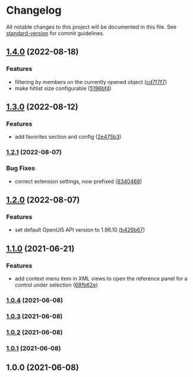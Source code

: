 # Changelog

All notable changes to this project will be documented in this file. See [standard-version](https://github.com/conventional-changelog/standard-version) for commit guidelines.

## [1.4.0](https://github.com/wozjac/vscode-ui5-api-reference/compare/v1.3.0...v1.4.0) (2022-08-18)


### Features

* filtering by members on the currently opened object ([cd7f7f7](https://github.com/wozjac/vscode-ui5-api-reference/commit/cd7f7f71deb3f959f6fc9222e24b835bc81202a8))
* make hitlist size configurable ([5196bf4](https://github.com/wozjac/vscode-ui5-api-reference/commit/5196bf45b8aef51b3b0f39777c24bdd198979447))

## [1.3.0](https://github.com/wozjac/vscode-ui5-api-reference/compare/v1.2.1...v1.3.0) (2022-08-12)


### Features

* add favorites section and config ([2e475b3](https://github.com/wozjac/vscode-ui5-api-reference/commit/2e475b31adcbc0bc1155c8d1b008f8a2ce2da573))

### [1.2.1](https://github.com/wozjac/vscode-ui5-api-reference/compare/v1.2.0...v1.2.1) (2022-08-07)


### Bug Fixes

* correct extension settings, now prefixed ([8340468](https://github.com/wozjac/vscode-ui5-api-reference/commit/8340468ef753363a48857142f9fc4c9fafcf02f0))

## [1.2.0](https://github.com/wozjac/vscode-ui5-api-reference/compare/v1.1.0...v1.2.0) (2022-08-07)


### Features

* set default OpenUI5 API version to 1.96.10 ([b426b67](https://github.com/wozjac/vscode-ui5-api-reference/commit/b426b670de39c2f37ce821d4af942334aada3dfc))

## [1.1.0](https://github.com/wozjac/vscode-ui5-api-reference/compare/v1.0.4...v1.1.0) (2021-06-21)


### Features

* add context menu item in XML views to open the reference panel for a control under selection ([68fb62e](https://github.com/wozjac/vscode-ui5-api-reference/commit/68fb62e3d158e4f2ecc132996010ae2714035c8f))

### [1.0.4](https://github.com/wozjac/vscode-ui5-api-reference/compare/v1.0.3...v1.0.4) (2021-06-08)

### [1.0.3](https://github.com/wozjac/vscode-ui5-api-reference/compare/v1.0.2...v1.0.3) (2021-06-08)

### [1.0.2](https://github.com/wozjac/vscode-ui5-api-reference/compare/v1.0.1...v1.0.2) (2021-06-08)

### [1.0.1](https://github.com/wozjac/vscode-ui5-api-reference/compare/v1.0.0...v1.0.1) (2021-06-08)

## 1.0.0 (2021-06-08)
